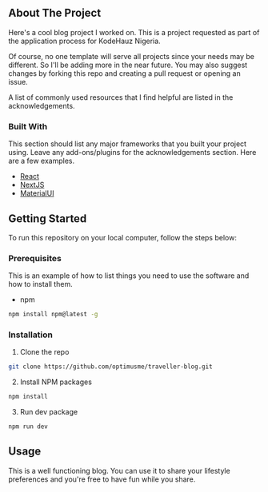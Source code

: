 <!-- ABOUT THE PROJECT -->
## About The Project

Here's a cool blog project I worked on. This is a project requested as part of the application process for KodeHauz Nigeria.

Of course, no one template will serve all projects since your needs may be different. So I'll be adding more in the near future. You may also suggest changes by forking this repo and creating a pull request or opening an issue.

A list of commonly used resources that I find helpful are listed in the acknowledgements.

### Built With
This section should list any major frameworks that you built your project using. Leave any add-ons/plugins for the acknowledgements section. Here are a few examples.
* [React](https://reactjs.org)
* [NextJS](https://nextjs.org)
* [MaterialUI](https://material-ui.com/)


<!-- GETTING STARTED -->
## Getting Started

To run this repository on your local computer, follow the steps below:

### Prerequisites

This is an example of how to list things you need to use the software and how to install them.
* npm
```sh
npm install npm@latest -g
```

### Installation

1. Clone the repo
```sh
git clone https://github.com/optimusme/traveller-blog.git
```
2. Install NPM packages
```sh
npm install
```
3. Run dev package
```sh
npm run dev
```

<!-- USAGE EXAMPLES -->
## Usage

This is a well functioning blog. You can use it to share your lifestyle preferences and you're free to have fun while you share. 

